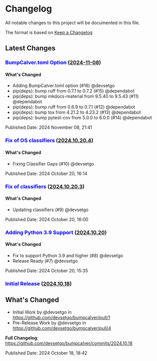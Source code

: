 # Changelog
All notable changes to this project will be documented in this file.

The format is based on [Keep a Changelog](https://keepachangelog.com/en/1.0.0/)

## Latest Changes
### <span style='color:blue'>BumpCalver.toml Option</span> ([2024-11-08](https://github.com/devsetgo/bumpcalver/releases/tag/2024-11-08))

#### What's Changed
* Adding BumpCalver.toml option (#16) @devsetgo
* pip(deps): bump ruff from 0.7.1 to 0.7.2 (#15) @dependabot
* pip(deps): bump mkdocs-material from 9.5.40 to 9.5.43 (#11) @dependabot
* pip(deps): bump ruff from 0.6.9 to 0.7.1 (#12) @dependabot
* pip(deps): bump tox from 4.21.2 to 4.23.2 (#13) @dependabot
* pip(deps): bump pytest-cov from 5.0.0 to 6.0.0 (#14) @dependabot


Published Date: 2024 November 08, 21:41

### <span style='color:blue'>Fix of OS classifiers</span> ([2024.10.20.4](https://github.com/devsetgo/bumpcalver/releases/tag/2024.10.20.4))

#### What's Changed
* Fixing Classifier Gaps (#10) @devsetgo


Published Date: 2024 October 20, 16:14

### <span style='color:blue'>Fix of classifiers</span> ([2024.10.20.3](https://github.com/devsetgo/bumpcalver/releases/tag/2024.10.20.3))

#### What's Changed
* Updating classifiers (#9) @devsetgo


Published Date: 2024 October 20, 16:00

### <span style='color:blue'>Adding Python 3.9 Support</span> ([2024.10.20](https://github.com/devsetgo/bumpcalver/releases/tag/2024.10.20))

#### What's Changed
* Fix to support Python 3.9 and higher (#8) @devsetgo
* Release Ready (#7) @devsetgo


Published Date: 2024 October 20, 15:35

### <span style='color:blue'>Initial Release</span> ([2024.10.18](https://github.com/devsetgo/bumpcalver/releases/tag/2024.10.18))

## What's Changed
* Initial Work by @devsetgo in https://github.com/devsetgo/bumpcalver/pull/1
* Pre-Release Work by @devsetgo in https://github.com/devsetgo/bumpcalver/pull/4


**Full Changelog**: https://github.com/devsetgo/bumpcalver/commits/2024.10.18

Published Date: 2024 October 18, 18:42
